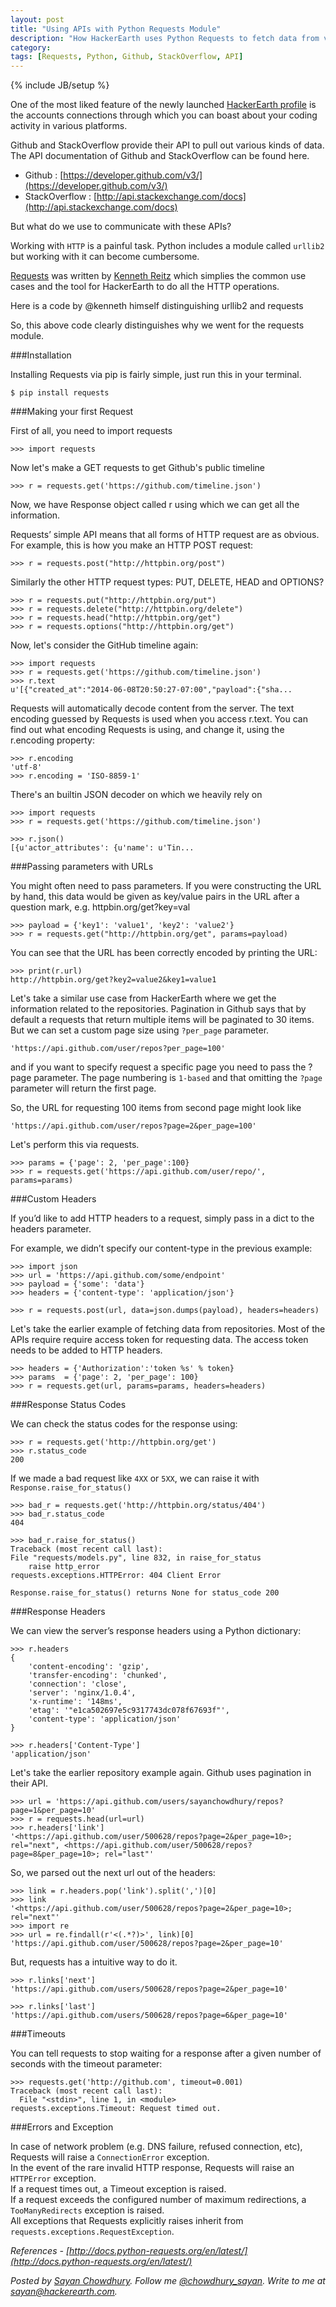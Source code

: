 ```yaml
---
layout: post
title: "Using APIs with Python Requests Module"
description: "How HackerEarth uses Python Requests to fetch data from various APIs [Tutorial]"
category: 
tags: [Requests, Python, Github, StackOverflow, API]
---
```

{% include JB/setup %}

One of the most liked feature of the newly launched [HackerEarth profile](http://www.hackerearth.com/about/profile/) is the accounts
connections through which you can boast about your coding activity in various
platforms.

Github and StackOverflow provide their API to pull out various kinds of data.
The API documentation of Github and StackOverflow can be found here.

* Github : [https://developer.github.com/v3/](https://developer.github.com/v3/)
* StackOverflow : [http://api.stackexchange.com/docs](http://api.stackexchange.com/docs)

But what do we use to communicate with these APIs?

Working with `HTTP` is a painful task. Python includes a module called `urllib2`
but working with it can become cumbersome.


[Requests](http://docs.python-requests.org/en/latest/) was written by [Kenneth Reitz](http://www.kennethreitz.org/) which simplies the common use
cases and the tool for HackerEarth to do all the HTTP operations.

Here is a code by @kenneth himself distinguishing urllib2 and requests
<script src="https://gist.github.com/973705.js"></script>

So, this above code clearly distinguishes why we went for the requests module.

###Installation

Installing Requests via pip is fairly simple, just run this in your terminal.  

`$ pip install requests`

###Making your first Request  
  
First of all, you need to import requests

`>>> import requests`

Now let's make a GET requests to get Github's public timeline

`>>> r = requests.get('https://github.com/timeline.json')`  

Now, we have Response object called r using which we can get all the
information.

Requests’ simple API means that all forms of HTTP request are as obvious. For
example, this is how you make an HTTP POST request:

`>>> r = requests.post("http://httpbin.org/post")`

Similarly the other HTTP request types: PUT, DELETE, HEAD and
OPTIONS?

    >>> r = requests.put("http://httpbin.org/put")
    >>> r = requests.delete("http://httpbin.org/delete")
    >>> r = requests.head("http://httpbin.org/get")
    >>> r = requests.options("http://httpbin.org/get")

Now, let's consider the GitHub timeline again:

    >>> import requests
    >>> r = requests.get('https://github.com/timeline.json')
    >>> r.text
    u'[{"created_at":"2014-06-08T20:50:27-07:00","payload":{"sha...

Requests will automatically decode content from the server. The text encoding
guessed by Requests is used when you access r.text. You can find out what
encoding Requests is using, and change it, using the r.encoding property:

    >>> r.encoding
    'utf-8'
    >>> r.encoding = 'ISO-8859-1'

There's an builtin JSON decoder on which we heavily rely on 

    >>> import requests
    >>> r = requests.get('https://github.com/timeline.json')
<script src="https://gist.github.com/973705.js"></script>
    >>> r.json()
    [{u'actor_attributes': {u'name': u'Tin...

###Passing parameters with URLs

You might often need to pass parameters. If you were constructing the URL by
hand, this data would be given as key/value pairs in the URL after a question
mark, e.g. httpbin.org/get?key=val

    >>> payload = {'key1': 'value1', 'key2': 'value2'}
    >>> r = requests.get("http://httpbin.org/get", params=payload)

You can see that the URL has been correctly encoded by printing the URL:

    >>> print(r.url)
    http://httpbin.org/get?key2=value2&key1=value1

Let's take a similar use case from HackerEarth where we get the information
related to the repositories. Pagination in Github says that by default a requests that return
multiple items will be paginated to 30 items. But we can set a custom page size
using `?per_page` parameter.

`'https://api.github.com/user/repos?per_page=100'`

and if you want to specify request a specific page you need to pass the ?page
parameter. The  page numbering is `1-based` and that omitting the `?page` parameter
will return the first page.

So, the URL for requesting 100 items from second page might look like

`'https://api.github.com/user/repos?page=2&per_page=100'`

Let's perform this via requests.

    >>> params = {'page': 2, 'per_page':100}
    >>> r = requests.get('https://api.github.com/user/repo/', params=params)

###Custom Headers

If you’d like to add HTTP headers to a request, simply pass in a dict to the
headers parameter.

For example, we didn’t specify our content-type in the previous example:

    >>> import json
    >>> url = 'https://api.github.com/some/endpoint'
    >>> payload = {'some': 'data'}
    >>> headers = {'content-type': 'application/json'}

    >>> r = requests.post(url, data=json.dumps(payload), headers=headers)

Let's take the earlier example of fetching data from repositories. Most of
the APIs require require access token for requesting data. The access token
needs to be added to HTTP headers.

    >>> headers = {'Authorization':'token %s' % token}
    >>> params  = {'page': 2, 'per_page': 100}
    >>> r = requests.get(url, params=params, headers=headers)

###Response Status Codes

We can check the status codes for the response using:

    >>> r = requests.get('http://httpbin.org/get')
    >>> r.status_code
    200

If we made a bad request like `4XX` or `5XX`, we can raise it with `Response.raise_for_status()`

    >>> bad_r = requests.get('http://httpbin.org/status/404')
    >>> bad_r.status_code
    404

    >>> bad_r.raise_for_status()
    Traceback (most recent call last):
    File "requests/models.py", line 832, in raise_for_status
        raise http_error
    requests.exceptions.HTTPError: 404 Client Error

    Response.raise_for_status() returns None for status_code 200

###Response Headers

We can view the server’s response headers using a Python dictionary:

    >>> r.headers
    {
        'content-encoding': 'gzip',
        'transfer-encoding': 'chunked',
        'connection': 'close',
        'server': 'nginx/1.0.4',
        'x-runtime': '148ms',
        'etag': '"e1ca502697e5c9317743dc078f67693f"',
        'content-type': 'application/json'
    }

    >>> r.headers['Content-Type']
    'application/json'

Let's take the earlier repository example again. Github uses pagination in their API.

    >>> url = 'https://api.github.com/users/sayanchowdhury/repos?page=1&per_page=10'
    >>> r = requests.head(url=url)
    >>> r.headers['link']
    '<https://api.github.com/user/500628/repos?page=2&per_page=10>; rel="next", <https://api.github.com/user/500628/repos?page=8&per_page=10>; rel="last"'

So, we parsed out the next url out of the headers:

    >>> link = r.headers.pop('link').split(',')[0]
    >>> link
    '<https://api.github.com/user/500628/repos?page=2&per_page=10>; rel="next"'
    >>> import re
    >>> url = re.findall(r'<(.*?)>', link)[0]
    'https://api.github.com/user/500628/repos?page=2&per_page=10'
    
But, requests has a intuitive way to do it.

    >>> r.links['next']
    'https://api.github.com/users/500628/repos?page=2&per_page=10'

    >>> r.links['last']
    'https://api.github.com/users/500628/repos?page=6&per_page=10'

###Timeouts

You can tell requests to stop waiting for a response after a given number of seconds with the timeout parameter:

    >>> requests.get('http://github.com', timeout=0.001)
    Traceback (most recent call last):
      File "<stdin>", line 1, in <module>
    requests.exceptions.Timeout: Request timed out.

###Errors and Exception

In case of network problem (e.g. DNS failure, refused connection, etc), Requests will raise a `ConnectionError` exception.  
In the event of the rare invalid HTTP response, Requests will raise an `HTTPError` exception.  
If a request times out, a Timeout exception is raised.  
If a request exceeds the configured number of maximum redirections, a `TooManyRedirects` exception is raised.  
All exceptions that Requests explicitly raises inherit from `requests.exceptions.RequestException`.  

*References - [http://docs.python-requests.org/en/latest/](http://docs.python-requests.org/en/latest/)*

*Posted by [Sayan Chowdhury](http://www.hackerearth.com/users/sayanchowdhury/).
Follow me [@chowdhury_sayan](https://twitter.com/chowdhury_sayan). Write to me at
sayan@hackerearth.com.*
